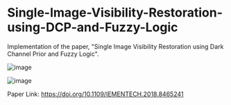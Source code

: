 # Single-Image-Visibility-Restoration-using-DCP-and-Fuzzy-Logic

Implementation of the paper, "Single Image Visibility Restoration using Dark Channel Prior and Fuzzy Logic".

![image](https://user-images.githubusercontent.com/20648030/128291269-19d8565c-d5f9-4587-9238-87a4c3d7b94e.png)


![image](https://user-images.githubusercontent.com/20648030/128291363-999fec79-81f9-43eb-b2bd-d092ea0be81c.png)


Paper Link: https://doi.org/10.1109/IEMENTECH.2018.8465241
